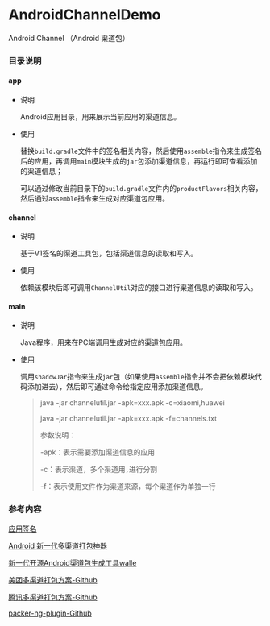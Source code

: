 # AndroidChannelDemo
Android Channel （Android 渠道包）



### 目录说明

#### app

- 说明

  Android应用目录，用来展示当前应用的渠道信息。

- 使用

  替换`build.gradle`文件中的签名相关内容，然后使用`assemble`指令来生成签名后的应用，再调用`main`模块生成的`jar`包添加渠道信息，再运行即可查看添加的渠道信息；

  可以通过修改当前目录下的`build.gradle`文件内的`productFlavors`相关内容，然后通过`assemble`指令来生成对应渠道包应用。

#### channel

- 说明

  基于V1签名的渠道工具包，包括渠道信息的读取和写入。

- 使用

  依赖该模块后即可调用`ChannelUtil`对应的接口进行渠道信息的读取和写入。

#### main

- 说明

  Java程序，用来在PC端调用生成对应的渠道包应用。

- 使用

  调用`shadowJar`指令来生成`jar`包（如果使用`assemble`指令并不会把依赖模块代码添加进去），然后即可通过命令给指定应用添加渠道信息。

  >java -jar channelutil.jar -apk=xxx.apk -c=xiaomi,huawei
  >
  >java -jar channelutil.jar -apk=xxx.apk -f=channels.txt
  >
  >参数说明：
  >
  >-apk：表示需要添加渠道信息的应用
  >
  >-c：表示渠道，多个渠道用`,`进行分割
  >
  >-f：表示使用文件作为渠道来源，每个渠道作为单独一行



### 参考内容

[应用签名](https://source.android.com/security/apksigning)

[Android 新一代多渠道打包神器](https://zhuanlan.zhihu.com/p/26674427)

[新一代开源Android渠道包生成工具walle](https://tech.meituan.com/2017/01/13/android-apk-v2-signature-scheme.html)



[美团多渠道打包方案-Github](https://github.com/Meituan-Dianping/walle)

[腾讯多渠道打包方案-Github](https://github.com/Tencent/VasDolly)

[packer-ng-plugin-Github](https://github.com/mcxiaoke/packer-ng-plugin)